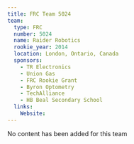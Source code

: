 ```yaml
---
title: FRC Team 5024
team:
  type: FRC
  number: 5024
  name: Raider Robotics
  rookie_year: 2014
  location: London, Ontario, Canada
  sponsors:
    - TR Electronics
    - Union Gas
    - FRC Rookie Grant
    - Byron Optometry
    - TechAlliance
    - HB Beal Secondary School
  links:
    Website: 
---
```

No content has been added for this team